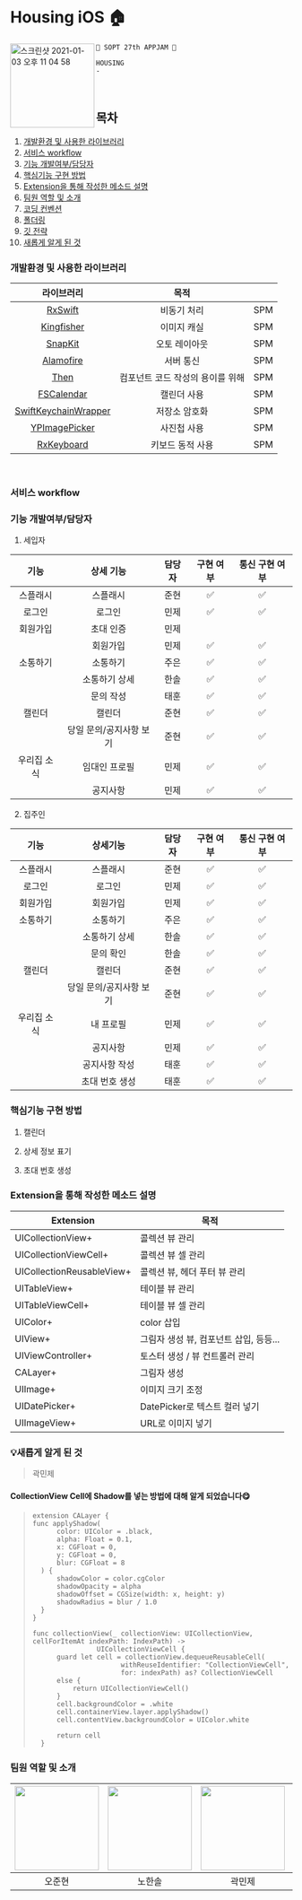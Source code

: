 # Housing iOS 🏠
<img alt="스크린샷 2021-01-03 오후 11 04 58" src="https://user-images.githubusercontent.com/72001692/103480681-f1edb080-4e18-11eb-8b65-3cc8350b0165.png" width="150" align="left">

```
🍎 SOPT 27th APPJAM 🍎

HOUSING 
- 
```

<br/>

## 목차

1. [개발환경 및 사용한 라이브러리](#개발환경-및-사용한-라이브러리)
2. [서비스 workflow](#서비스-workflow)
3. [기능 개발여부/담당자](#기능-개발여부/담당자)
4. [핵심기능 구현 방법](#핵심기능-구현-방법)
5. [Extension을 통해 작성한 메소드 설명](#Extension을-통해-작성한-메소드-설명)
6. [팀원 역할 및 소개](팀원-역할-및-소개)
7. [코딩 컨벤션](https://github.com/teamHousing/Housing_iOS/wiki/coding-covention)
8. [폴더링](https://github.com/teamHousing/Housing_iOS/wiki/foldering)
9. [깃 전략](https://github.com/teamHousing/Housing_iOS/wiki/git-branch-strategy)
10. [새롭게 알게 된 것](#새롭게-알게-된-것)


### 개발환경 및 사용한 라이브러리

|                          라이브러리                          |               목적               |      |
| :----------------------------------------------------------: | :------------------------------: | ---- |
|       [RxSwift](https://github.com/ReactiveX/RxSwift)        |           비동기 처리            | SPM  |
|     [Kingfisher](https://github.com/onevcat/Kingfisher)      |           이미지 캐실            | SPM  |
|        [SnapKit](https://github.com/SnapKit/SnapKit)         |          오토 레이아웃           | SPM  |
|     [Alamofire](https://github.com/Alamofire/Alamofire)      |            서버 통신             | SPM  |
|           [Then](https://github.com/devxoul/Then)            | 컴포넌트 코드 작성의 용이를 위해 | SPM  |
|   [FSCalendar](https://github.com/WenchaoD/FSCalendar.git)   |           캘린더 사용            | SPM  |
| [SwiftKeychainWrapper](https://github.com/jrendel/SwiftKeychainWrapper) |          저장소 암호화           | SPM  |
| [YPImagePicker](https://github.com/Yummypets/YPImagePicker)  |           사진첩 사용            | SPM  |
| [RxKeyboard](https://github.com/RxSwiftCommunity/RxKeyboard) |         키보드 동적 사용         | SPM  |
<br>

### 서비스 workflow



### 기능 개발여부/담당자

1. 세입자

|    기능     |        상세 기능        | 담당자 | 구현 여부 | 통신 구현 여부 |
| :---------: | :---------------------: | :----: | :-------: | :------------: |
|  스플래시   |        스플래시         |  준현  |     ✅     |       ✅        |
|   로그인    |         로그인          |  민제  |     ✅     |       ✅        |
|  회원가입   |        초대 인증        |  민제  |           |                |
|             |        회원가입         |  민제  |     ✅     |       ✅        |
|  소통하기   |        소통하기         |  주은  |     ✅     |       ✅        |
|             |      소통하기 상세      |  한솔  |     ✅     |       ✅        |
|             |        문의 작성        |  태훈  |     ✅     |       ✅        |
|   캘린더    |         캘린더          |  준현  |     ✅     |       ✅        |
|             | 당일 문의/공지사항 보기 |  준현  |     ✅     |       ✅        |
| 우리집 소식 |      임대인 프로필      |  민제  |     ✅     |       ✅        |
|             |        공지사항         |  민제  |     ✅     |       ✅        |

2. 집주인

|    기능     |        상세기능         | 담당자 | 구현 여부 | 통신 구현 여부 |
| :---------: | :---------------------: | :----: | :-------: | :------------: |
|  스플래시   |        스플래시         |  준현  |     ✅     |       ✅        |
|   로그인    |         로그인          |  민제  |     ✅     |       ✅        |
|  회원가입   |        회원가입         |  민제  |     ✅     |       ✅        |
|  소통하기   |        소통하기         |  주은  |     ✅     |       ✅        |
|             |      소통하기 상세      |  한솔  |     ✅     |       ✅        |
|             |        문의 확인        |  한솔  |     ✅     |       ✅        |
|   캘린더    |         캘린더          |  준현  |     ✅     |       ✅        |
|             | 당일 문의/공지사항 보기 |  준현  |     ✅     |       ✅        |
| 우리집 소식 |        내 프로필        |  민제  |     ✅     |       ✅        |
|             |        공지사항         |  민제  |     ✅     |       ✅        |
|             |      공지사항 작성      |  태훈  |     ✅     |       ✅        |
|             |     초대 번호 생성      |  태훈  |     ✅     |       ✅        |



### 핵심기능 구현 방법

1. 캘린더

   

2. 상세 정보 표기

   

3. 초대 번호 생성

   

### Extension을 통해 작성한 메소드 설명

| Extension                 | 목적                                   |
| ------------------------- | -------------------------------------- |
| UICollectionView+         | 콜렉션 뷰 관리                         |
| UICollectionViewCell+     | 콜렉션 뷰 셀 관리                      |
| UICollectionReusableView+ | 콜렉션 뷰, 헤더 푸터 뷰 관리           |
| UITableView+              | 테이블 뷰 관리                         |
| UITableViewCell+          | 테이블 뷰 셀 관리                      |
| UIColor+                  | color 삽입                             |
| UIView+                   | 그림자 생성 뷰, 컴포넌트 삽입, 등등... |
| UIViewController+         | 토스터 생성 / 뷰 컨트롤러 관리         |
| CALayer+                  | 그림자 생성                            |
| UIImage+                  | 이미지 크기 조정                       |
| UIDatePicker+             | DatePicker로 텍스트 컬러 넣기          |
| UIImageView+              | URL로 이미지 넣기                      |

### 💡새롭게 알게 된 것

> 곽민제

#### CollectionView Cell에 Shadow를 넣는 방법에 대해 알게 되었습니다😋
#### 

> ```
> extension CALayer {
> func applyShadow(
> 		color: UIColor = .black,
> 		alpha: Float = 0.1,
> 		x: CGFloat = 0,
> 		y: CGFloat = 0,
> 		blur: CGFloat = 8
> 	) {
> 		shadowColor = color.cgColor
> 		shadowOpacity = alpha
> 		shadowOffset = CGSize(width: x, height: y)
> 		shadowRadius = blur / 1.0
> 	}
> }
> 
> func collectionView(_ collectionView: UICollectionView, cellForItemAt indexPath: IndexPath) -> 
>                 UICollectionViewCell {
> 		guard let cell = collectionView.dequeueReusableCell(
> 						withReuseIdentifier: "CollectionViewCell",
> 						for: indexPath) as? CollectionViewCell
> 		else {
> 			return UICollectionViewCell()
> 		}		
> 		cell.backgroundColor = .white
> 		cell.containerView.layer.applyShadow()
> 		cell.contentView.backgroundColor = UIColor.white
> 		
> 		return cell
> 	}
> ```



### 팀원 역할 및 소개

| <IMG src="https://github.com/5anniversary.png?size=100" width="150"> | <IMG src="https://github.com/hansolnoh95.png?size=100" width="150"> | <IMG src="https://github.com/8ugustjaden.png?size=100" width="150"> | <IMG src="https://github.com/JubyKim.png?size=100" width="150"> | <IMG src="https://github.com/iAmSomething.png?size=100" width="150"> |
| :----------------------------------------------------------: | :----------------------------------------------------------: | :----------------------------------------------------------: | :----------------------------------------------------------: | :----------------------------------------------------------: |
|                            오준현                            |                            노한솔                            |                            곽민제                            |                            김주은                            |                            김태훈                            |


